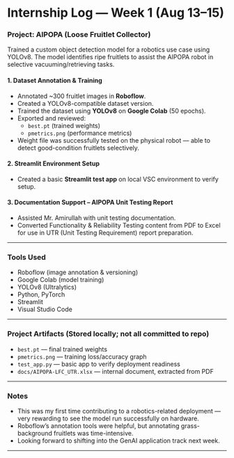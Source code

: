 # Internship Log — Week 1 (Aug 13–15)

### Project: AIPOPA (Loose Fruitlet Collector)
Trained a custom object detection model for a robotics use case using YOLOv8. The model identifies ripe fruitlets to assist the AIPOPA robot in selective vacuuming/retrieving tasks.

#### 1. Dataset Annotation & Training
- Annotated ~300 fruitlet images in **Roboflow**.
- Created a YOLOv8-compatible dataset version.
- Trained the dataset using **YOLOv8** on **Google Colab** (50 epochs).
- Exported and reviewed:
  - `best.pt` (trained weights)
  - `pmetrics.png` (performance metrics)
- Weight file was successfully tested on the physical robot — able to detect good-condition fruitlets selectively.

#### 2. Streamlit Environment Setup
- Created a basic **Streamlit test app** on local VSC environment to verify setup.

#### 3. Documentation Support – AIPOPA Unit Testing Report
- Assisted Mr. Amirullah with unit testing documentation.
- Converted Functionality & Reliability Testing content from PDF to Excel for use in UTR (Unit Testing Requirement) report preparation.

---

### Tools Used
- Roboflow (image annotation & versioning)
- Google Colab (model training)
- YOLOv8 (Ultralytics)
- Python, PyTorch
- Streamlit
- Visual Studio Code

---

### Project Artifacts (Stored locally; not all committed to repo)
- `best.pt` — final trained weights
- `pmetrics.png` — training loss/accuracy graph
- `test_app.py` — basic app to verify deployment readiness
- `docs/AIPOPA-LFC_UTR.xlsx` — internal document, extracted from PDF

---

### Notes
- This was my first time contributing to a robotics-related deployment — very rewarding to see the model run successfully on hardware.
- Roboflow’s annotation tools were helpful, but annotating grass-background fruitlets was time-intensive.
- Looking forward to shifting into the GenAI application track next week.

---